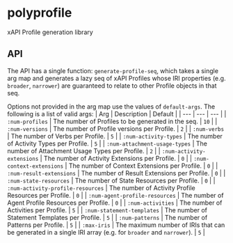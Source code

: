 # polyprofile

xAPI Profile generation library

## API

The API has a single function: `generate-profile-seq`, which takes a single arg map and generates a lazy seq of xAPI Profiles whose IRI properties (e.g. `broader`, `narrower`) are guaranteed to relate to other Profile objects in that seq.

Options not provided in the arg map use the values of `default-args`. The following is a list of valid args:
| Arg | Description | Default |
| --- | --- | --- |
| `:num-profiles` | The number of Profiles to be generated in the seq. | `10` |
| `:num-versions` | The number of Profile versions per Profile. | `2` |
| `:num-verbs` | The number of Verbs per Profile. | `5` |
| `:num-activity-types` | The number of Activity Types per Profile. | `5` |
| `:num-attachment-usage-types` | The number of Attachment Usage Types per Profile. | `2` |
| `:num-activity-extensions` | The number of Activity Extensions per Profile. | `0` |
| `:num-context-extensions` | The number of Context Extensions per Profile. | `0` |
| `:num-result-extensions` | The number of Result Extensions per Profile. | `0` |
| `:num-state-resources` | The number of State Resources per Profile. | `0` |
| `:num-activity-profile-resources` | The number of Activity Profile Resources per Profile. | `0` |
| `:num-agent-profile-resources` | The number of Agent Profile Resources per Profile. | `0` |
| `:num-activities` | The number of Activities per Profile. | `5` |
| `:num-statement-templates` | The number of Statement Templates per Profile. | `5` |
| `:num-patterns` | The number of Patterns per Profile. | `5` |
| `:max-iris` | The maximum number of IRIs that can be generated in a single IRI array (e.g. for `broader` and `narrower`). | `5` |
